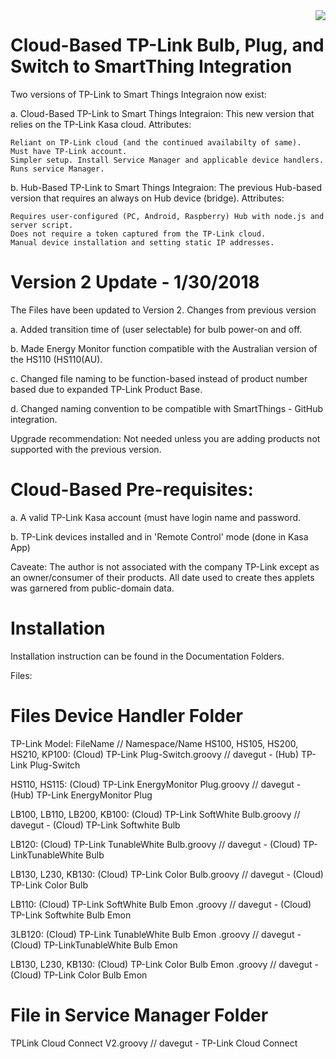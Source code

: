 <img src="https://github.com/DaveGut/Cloud-Based_TP-Link-to-SmartThings-Integration/blob/master/FamilyPic.png" align="right"/>

# Cloud-Based TP-Link Bulb, Plug, and Switch to SmartThing Integration

Two versions of TP-Link to Smart Things Integraion now exist:

a. Cloud-Based TP-Link to Smart Things Integraion: This new version that relies on the TP-Link Kasa cloud. Attributes:

    Reliant on TP-Link cloud (and the continued availabilty of same).
    Must have TP-Link account.
    Simpler setup. Install Service Manager and applicable device handlers. Runs service Manager.

b. Hub-Based TP-Link to Smart Things Integraion: The previous Hub-based version that requires an always on Hub device (bridge). Attributes:

    Requires user-configured (PC, Android, Raspberry) Hub with node.js and server script.
    Does not require a token captured from the TP-Link cloud.
    Manual device installation and setting static IP addresses.

# Version 2 Update - 1/30/2018

The Files have been updated to Version 2.  Changes from previous version

a.  Added transition time of (user selectable) for bulb power-on and off.

b.  Made Energy Monitor function compatible with the Australian version of the HS110 (HS110(AU).

c.  Changed file naming to be function-based instead of product number based due to expanded TP-Link Product Base.

d.  Changed naming convention to be compatible with SmartThings - GitHub integration.

Upgrade recommendation:  Not needed unless you are adding products not supported with the previous version.

# Cloud-Based Pre-requisites:

a.  A valid TP-Link Kasa account (must have login name and password.

b.  TP-Link devices installed and in 'Remote Control' mode (done in Kasa App)

Caveate:  The author is not associated with the company TP-Link except as an owner/consumer of their products.  All date used to create thes applets was garnered from public-domain data.

# Installation
Installation instruction can be found in the Documentation Folders.

Files:

# Files Device Handler Folder
TP-Link Model:  FileName // Namespace/Name
HS100, HS105, HS200, HS210, KP100:  (Cloud) TP-Link Plug-Switch.groovy // davegut - (Hub) TP-Link Plug-Switch

HS110, HS115:  (Cloud) TP-Link EnergyMonitor Plug.groovy // davegut - (Hub) TP-Link EnergyMonitor Plug

LB100, LB110, LB200, KB100:  (Cloud) TP-Link SoftWhite Bulb.groovy // davegut - (Cloud) TP-Link Softwhite Bulb

LB120:  (Cloud) TP-Link TunableWhite Bulb.groovy // davegut - (Cloud) TP-LinkTunableWhite Bulb

LB130, L230, KB130:  (Cloud) TP-Link Color Bulb.groovy // davegut - (Cloud) TP-Link Color Bulb

LB110:  (Cloud) TP-Link SoftWhite Bulb Emon .groovy // davegut - (Cloud) TP-Link Softwhite Bulb Emon

3LB120:  (Cloud) TP-Link TunableWhite Bulb Emon .groovy // davegut - (Cloud) TP-LinkTunableWhite Bulb Emon

LB130, L230, KB130:  (Cloud) TP-Link Color Bulb Emon .groovy // davegut - (Cloud) TP-Link Color Bulb Emon

# File in Service Manager Folder
TPLink Cloud Connect V2.groovy // davegut - TP-Link Cloud Connect


